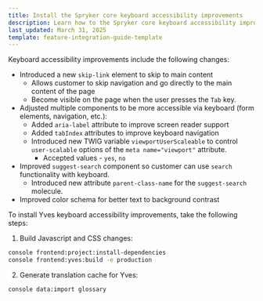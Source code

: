 ```yaml
---
title: Install the Spryker core keyboard accessibility improvements
description: Learn how to the Spryker core keyboard accessibility improvements.
last_updated: March 31, 2025
template: feature-integration-guide-template
---
```


Keyboard accessibility improvements include the following changes:

- Introduced a new `skip-link` element to skip to main content
  - Allows customer to skip navigation and go directly to the main content of the page 
  - Become visible on the page when the user presses the `Tab` key.
- Adjusted multiple components to be more accessible via keyboard (form elements, navigation, etc.):
  - Added `aria-label` attribute to improve screen reader support
  - Added `tabIndex` attributes to improve keyboard navigation
  - Introduced new TWIG variable `viewportUserScaleable` to control `user-scalable` options of the  `meta name="viewport"` attribute.
    - Accepted values - `yes`, `no`
- Improved `suggest-search` component so customer can use `search` functionality with keyboard.
  - Introduced new attribute `parent-class-name` for the `suggest-search` molecule. 
- Improved color schema for better text to background contrast

To install Yves keyboard accessibility improvements, take the following steps:

1. Build Javascript and CSS changes:

```bash
console frontend:project:install-dependencies
console frontend:yves:build -e production
```

2. Generate translation cache for Yves:

```bash
console data:import glossary
```
